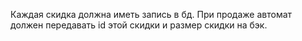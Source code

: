 Каждая скидка должна иметь запись в бд. При продаже автомат должен передавать id этой скидки и размер скидки на бэк.

